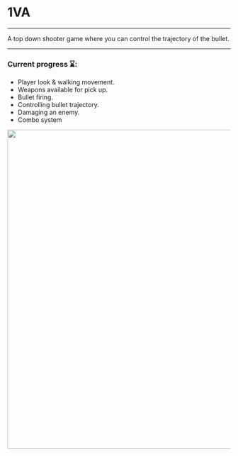 # 1VA

---

A top down shooter game where you can control the trajectory of the bullet.

---
### Current progress ⌛:

- Player look & walking movement.
- Weapons available for pick up.
- Bullet firing.
- Controlling bullet trajectory.
- Damaging an enemy.
- Combo system

<img src="./Demo/demo.gif" width=720>
